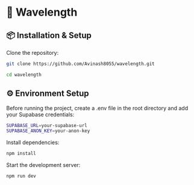 # 🎵 **Wavelength**


## 📦 **Installation & Setup**


Clone the repository:
```sh
git clone https://github.com/Avinash8055/wavelength.git
```
```sh
cd wavelength
```

## ⚙️ **Environment Setup**
Before running the project, create a .env file in the root directory and add your Supabase credentials:

```sh
SUPABASE_URL=your-supabase-url
SUPABASE_ANON_KEY=your-anon-key
```
Install dependencies:
```sh
npm install
```
Start the development server:
```sh
npm run dev
```
